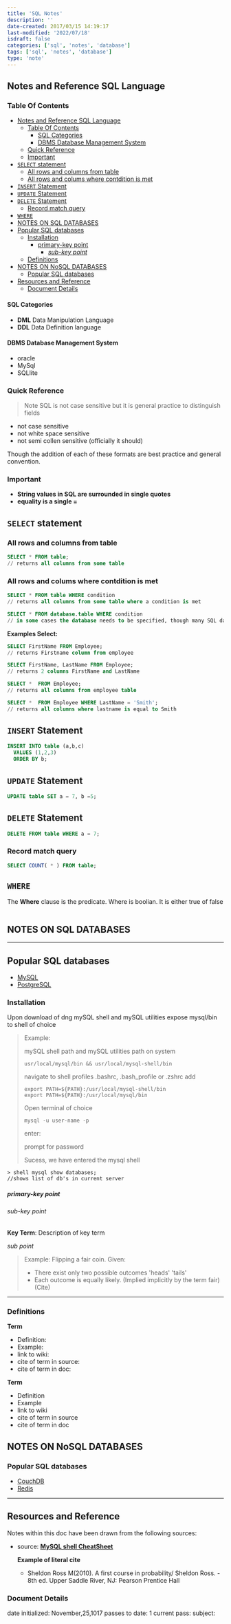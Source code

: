 ```yaml
---
title: 'SQL Notes'
description: ''
date-created: 2017/03/15 14:19:17
last-modified: '2022/07/18'
isdraft: false
categories: ['sql', 'notes', 'database']
tags: ['sql', 'notes', 'database']
type: 'note'
---
```


## Notes and Reference SQL Language

### Table Of Contents

- [Notes and Reference SQL Language](#notes-and-reference-sql-language)
  - [Table Of Contents](#table-of-contents)
    - [SQL Categories](#sql-categories)
    - [DBMS Database Management System](#dbms-database-management-system)
  - [Quick Reference](#quick-reference)
  - [Important](#important)
- [`SELECT` statement](#select-statement)
  - [All rows and columns from table](#all-rows-and-columns-from-table)
  - [All rows and colums where contdition is met](#all-rows-and-colums-where-contdition-is-met)
- [`INSERT` Statement](#insert-statement)
- [`UPDATE` Statement](#update-statement)
- [`DELETE` Statement](#delete-statement)
  - [Record match query](#record-match-query)
- [`WHERE`](#where)
- [NOTES ON SQL DATABASES](#notes-on-sql-databases)
- [Popular SQL databases](#popular-sql-databases)
  - [Installation](#installation)
      - [primary-key point](#primary-key-point)
        - [_sub-key point_](#sub-key-point)
  - [Definitions](#definitions)
- [NOTES ON NoSQL DATABASES](#notes-on-nosql-databases)
  - [Popular SQL databases](#popular-sql-databases-1)
- [Resources and Reference](#resources-and-reference)
  - [Document Details](#document-details)

#### SQL Categories

- **DML** Data Manipulation Language
- **DDL** Data Definition language

#### DBMS Database Management System

- oracle
- MySql
- SQLlite

### Quick Reference

> Note SQL is not case sensitive but it is general practice to distinguish fields

- not case sensitive
- not white space sensitive
- not semi collen sensitive (officially it should)

Though the addition of each of these formats are best practice and general convention.

### Important

- **String values in SQL are surrounded in single quotes**
- **equality is a single =**

## `SELECT` statement

### All rows and columns from table

```SQL
SELECT * FROM table;
// returns all columns from some table
```

### All rows and colums where contdition is met

```SQL
SELECT * FROM table WHERE condition
// returns all columns from some table where a condition is met
```

```SQL
SELECT * FROM database.table WHERE condition
// in some cases the database needs to be specified, though many SQL databases server have default databases that a query will be aplied to
```

**Examples Select:**

```SQL
SELECT FirstName FROM Employee;
// returns Firstname column from employee

SELECT FirstName, LastName FROM Employee;
// returns 2 columns FirstName and LastName

SELECT *  FROM Employee;
// returns all columns from employee table

SELECT *  FROM Employee WHERE LastName = 'Smith';
// returns all columns where lastname is equal to Smith
```

## `INSERT` Statement

```SQL
INSERT INTO table (a,b,c)
  VALUES (1,2,3)
  ORDER BY b;
```

## `UPDATE` Statement

```SQL
UPDATE table SET a = 7, b =5;
```

## `DELETE` Statement

```SQL
DELETE FROM table WHERE a = 7;
```

### Record match query

```SQL
SELECT COUNT( * ) FROM table;
```

## `WHERE`

The **Where** clause is the predicate. Where is boolian. It is either true of false

```SQL

```

## NOTES ON SQL DATABASES

---

## Popular SQL databases

- [MySQL](https://www.mysql.com/)
- [PostgreSQL](https://www.postgresql.org/)

### Installation

Upon download of dng mySQL shell and mySQL utilities expose mysql/bin to shell of choice

> Example:
>
> mySQL shell path and mySQL utilities path on system
>
> ```
> usr/local/mysql/bin && usr/local/mysql-shell/bin
> ```
>
> navigate to shell profiles .bashrc, .bash_profile or .zshrc add
>
> ```
> export PATH=${PATH}:/usr/local/mysql-shell/bin
> export PATH=${PATH}:/usr/local/mysql/bin
> ```
>
> Open terminal of choice
>
> ```
> mysql -u user-name -p
> ```
>
> enter:
>
> prompt for password
>
> Sucess, we have entered the mysql shell

```
> shell mysql show databases;
//shows list of db's in current server
```

##### primary-key point

###### _sub-key point_

**Key Term**: Description of key term

_sub point_

> Example: Flipping a fair coin.
> Given:
>
> - There exist only two possible outcomes 'heads' 'tails'
> - Each outcome is equally likely. (Implied implicitly by the term fair)
>   (Cite)

---

### Definitions

**Term**

- Definition:
- Example:
- link to wiki:
- cite of term in source:
- cite of term in doc:

**Term**

- Definition
- Example
- link to wiki
- cite of term in source
- cite of term in doc

## NOTES ON NoSQL DATABASES

### Popular SQL databases

- [CouchDB](https://couchdb.apache.org/)
- [Redis](https://redis.io/)

---

## Resources and Reference

Notes within this doc have been drawn from the following sources:

- source: [**MySQL shell CheatSheet**](https://gist.github.com/hofmannsven/9164408)

  **Example of literal cite**

  - Sheldon Ross M(2010). A first course in probability/ Sheldon Ross. - 8th ed. Upper Saddle River, NJ: Pearson Prentice Hall

### Document Details

date initialized: November,25,1017
passes to date: 1
current pass:
subject:
